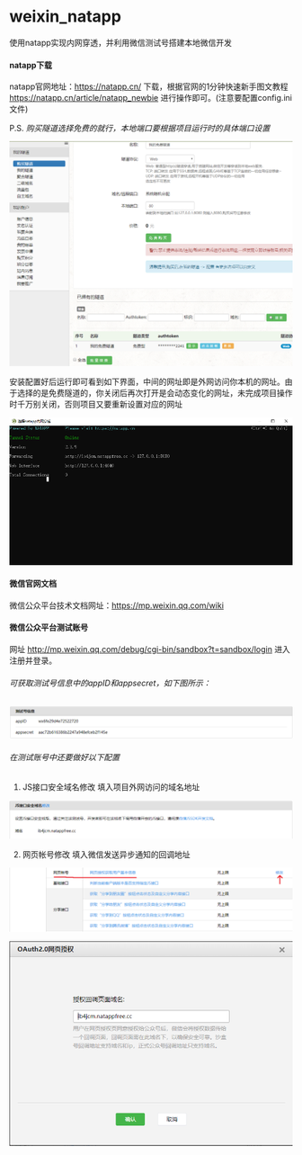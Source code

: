 # weixin_natapp
使用natapp实现内网穿透，并利用微信测试号搭建本地微信开发

#### natapp下载
natapp官网地址：https://natapp.cn/ 下载，根据官网的1分钟快速新手图文教程 https://natapp.cn/article/natapp_newbie 进行操作即可。(注意要配置config.ini文件)

P.S. _购买隧道选择免费的就行，本地端口要根据项目运行时的具体端口设置_

![注意本地端口](images/duankou.png)

安装配置好后运行即可看到如下界面，中间的网址即是外网访问你本机的网址。由于选择的是免费隧道的，你关闭后再次打开是会动态变化的网址，未完成项目操作时千万别关闭，否则项目又要重新设置对应的网址

![natapp界面](images/natapp.png)

#### 微信官网文档
微信公众平台技术文档网址：https://mp.weixin.qq.com/wiki

#### 微信公众平台测试账号
网址 http://mp.weixin.qq.com/debug/cgi-bin/sandbox?t=sandbox/login 进入注册并登录。

###### 可获取测试号信息中的appID和appsecret，如下图所示：

![appID](images/appid.png)

###### 在测试账号中还要做好以下配置
1. JS接口安全域名修改
填入项目外网访问的域名地址

![appID](images/jsyuming.png)


2. 网页帐号修改
填入微信发送异步通知的回调地址

![appID](images/wangyezhanghao.png)

![appID](images/huidiao.png)

